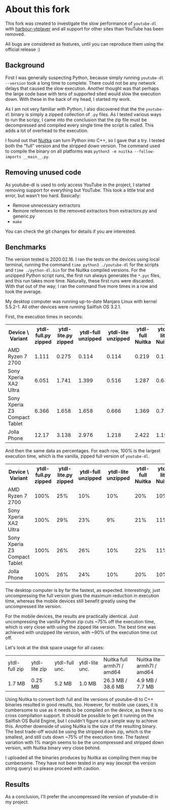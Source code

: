 # About this fork

This fork was created to investigate the slow performance of `youtube-dl` with [harbour-ytplayer](http://github.com/direc85/harbour-ytplayer) and all support for other sites than YouTube has been removed.

All bugs are considered as features, until you can reproduce them using the official release :)

## Background

First I was generally suspecting Python, because simply running `youtube-dl --version` took a long time to complete. There could not be any network delays that caused the slow execution. Another thought was that perhaps the large code base with tens of supported sited would slow the execution down. With these in the back of my head, I started my work.

As I am not very familiar with Python, I also discovered that the the `youtube-dl` binary is simply a zipped collection of `.py` files. As I tested various ways to run the scripy, I came into the conclusion that the zip file must be decompressed and compiled every single time the script is called. This adds a lot of overhead to the execution.

I found out that [Nuitka](https://www.nuitka.net) can turn Python into C++, so I gave that a try. I tested both the "full" version and the stripped down version. The command used to compile the binary on all platforms was `python3 -m nuitka --follow-imports __main__.py`.

## Removing unused code

As youtube-dl is used to only access YouTube in the project, I started removing support for everything but YouTube. This took a little trial and error, but wasn't too hard. Basically:

- Remove unnecessary extractors
- Remore references to the removed extractors from extractors.py and generic.py
- `make`

You can check the git changes for details if you are interested.

## Benchmarks

The version tested is 2020.02.16. I ran the tests on the devices using local terminal, running the command `time python3 ./youtube-dl` for the scripts and `time ./python-dl.bin` for the Nuitka compiled versions. For the unzipped Python script runs, the first run always generates the `*.pyc` files, and this run takes more time. Naturally, these first runs were discarded. With that out of the way; I ran the command five more times in a row and took the average.

My desktop computer was running up-to-date Manjaro Linux with kernel 5.5.2-1. All other devices were running Sailfish OS 3.2.1.

First, the execution times in seconds:

<table>
<tr><th>Device \ Variant</th><th>ytdl-full.py<br>zipped</th><th>ytdl-lite.py<br>zipped</th><th>ytdl-full<br>unzipped</th><th>ytdl-lite<br>unzipped</th><th>ytdl-full<br>Nuitka</th><th>ytdl-lite<br>Nuitka</th></tr>
<tr><td>AMD Ryzen 7 2700             </td><td>1.111</td><td>0.275</td><td>0.114</td><td>0.114</td><td>0.219</td><td>0.116</td></tr>
<tr><td>Sony Xperia XA2 Ultra        </td><td>6.051</td><td>1.741</td><td>1.399</td><td>0.516</td><td>1.287</td><td>0.643</tr>
<tr><td>Sony Xperia Z3 Compact Tablet</td><td>6.366</td><td>1.658</td><td>1.658</td><td>0.666</td><td>1.369</td><td>0.715</tr>
<tr><td>Jolla Phone                  </td><td>12.17</td><td>3.138</td><td>2.976</td><td>1.218</td><td>2.422</td><td>1.195</tr>
</table>

And then the same data as percentages. For each row, 100% is the largest execution time, which is the vanilla, zipped full version of `youtube-dl`.

<table>
<tr><th>Device \ Variant</th><th>ytdl-full.py<br>zipped</th><th>ytdl-lite.py<br>zipped</th><th>ytdl-full<br>unzipped</th><th>ytdl-lite<br>unzipped</th><th>ytdl-full<br>Nuitka</th><th>ytdl-lite<br>Nuitka</th></tr>
<tr><td>AMD Ryzen 7 2700             </td><td>100%</td><td>25%</td><td>10%</td><td>10%</td><td>20%</td><td>10%</td></tr>
<tr><td>Sony Xperia XA2 Ultra        </td><td>100%</td><td>29%</td><td>23%</td><td> 9%</td><td>21%</td><td>11%</td></tr>
<tr><td>Sony Xperia Z3 Compact Tablet</td><td>100%</td><td>26%</td><td>26%</td><td>10%</td><td>22%</td><td>11%</td></tr>
<tr><td>Jolla Phone                  </td><td>100%</td><td>26%</td><td>24%</td><td>10%</td><td>20%</td><td>10% </td></tr>
</table>

The desktop computer is by far the fastest, as expected. Interestingly, just uncompressing the full version gives the maximum reduction in execution time, whereas the mobile devices still benefit greatly using the uncompressed lite version.

For the mobile devices, the results are practically identical. Just uncompressing the vanilla Python zip cuts ~75% off the execution time, which is very close with using the zipped lite version. The best time was achieved with unzipped lite version, with ~90% of the execution time cut off.

Let's look at the disk space usage for all cases:

<table>
<tr><td>ytdl-full zip</td><td>ytdl-lite zip</td><td>ytdl-full unc.</td><td>ytdl-lite unc.</td><td>Nuitka full<br>armh7l / amd64</td><td>Nuitka lite<br>armh7l / amd64</td></tr>
<tr><td>1.7 MB       </td><td>0.25 MB      </td><td>5.2 MB        </td><td>1.0 MB        </td><td>26.3 MB / 38.6 MB            </td><td>4.9 MB / 7.7 MB</td></tr>
</table>
Using Nuitka to convert both full and lite versions of youtube-dl to C++ binaries resulted in good results, too. However, for mobile use cases, it is cumbersome to use as it needs to be compiled on the device, as there is no cross compilation support. It should be possible to get it running on the Sailfish OS Build Engine, but I couldn't figure out a simple way to achieve this. Another downside of using Nuitka is the size of the resulting binary. The best trade-off would be using the stripped down zip, which is the smallest, and still cuts down ~75% of the execution time. The fastest variation with 1% margin seems to be the uncompressed and stripped down version, with Nuitka binary very close behind.

I uploaded all the binaries produces by Nuitka as compiling them may be cumbersome. They have not been tested in any way (except the version string query) so please proceed with caution.

## Results

As a conclusion, I'll prefer the uncompressed lite version of youtube-dl in my project.
